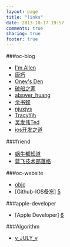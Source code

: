 ```yaml
---
layout: page
title: "links"
date: 2013-10-17 19:57
comments: true
sharing: true
footer: true
---
```

###oc-blog
* [I'm Allen][1]
* [唐巧][2]
* [Onev's Den][3]
* [破船之家](http://beyondvincent.com)
* [abswer_huang](http://answerhuang.duapp.com)
* [余书懿](http://blog.csdn.net/ysy441088327)
* [njuxjys](http://xiaojiayi.com/blog/categories/ios/)
* [TracyYih](http://esoftmobile.com/archives/)
* [吴发伟Ted](http://wufawei.com/)
* [ios开发之道](http://ioszhidao.tumblr.com/archive)

###friend
* [蜗牛都知道](http://binary.duapp.com)
* [蓝飞技术部落格](http://www.clanfei.com)

###oc-website
* [objc][4]
* [Github-IOS备忘] [5]

###apple-developer
* [Apple Developer] [6]


###Algorithm
* [v_JULY_v](http://blog.csdn.net/v_JULY_v)


[1]: http://www.imallen.com "I'm Allen"
[2]: http://blog.devtang.com "唐巧"
[3]: http://www.onevcat.com "Onevcat"
[4]: http://www.objc.io "objc"
[5]: http://github.ibireme.com/github/list/ios/ "github-ios"
[6]: https://developer.apple.com/account/ios/certificate/certificateCreate.action "appleDeveloper"